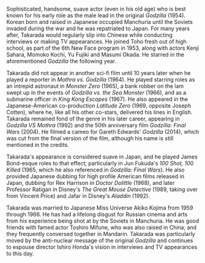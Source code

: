 <!-- Akira Takarada -->

Sophisticated, handsome, suave actor (even in his old age) who is best known for his early role as the male lead in the original _Godzilla_ (1954). Korean born and raised in Japanese occupied Manchuria until the Soviets invaded during the war and he was repatriated to Japan. For many years after, Takarada would regularly slip into Chinese while conducting interviews or making TV appearances. He joined Toho fresh out of high school, as part of the 6th New Face program in 1953, along with actors Kenji Sahara, Momoko Kochi, Yu Fujiki and Masumi Okada. He starred in the aforementioned _Godzilla_ the following year.

Takarada did not appear in another sci-fi film until 10 years later when he played a reporter in _Mothra vs. Godzilla_ (1964). He played starring roles as an intrepid astronaut in _Monster Zero_ (1965), a bank robber on the lam swept up in the events of _Godzilla vs. the Sea Monster_ (1966), and as a submarine officer in _King Kong Escapes_ (1967). He also appeared in the Japanese-American co-production _Latitude Zero_ (1969, opposite Joseph Cotten), where he, like all his other co-stars, delivered his lines in English. Takarada remained fond of the genre in his later career, appearing in _Godzilla VS Mothra_ (1992) and the 50th anniversary film _Godzilla: Final Wars_ (2004). He filmed a cameo for Gareth Edwards' _Godzilla_ (2014), which was cut from the final version of the film, although his name is still mentioned in the credits.

Takarada's appearance is considered suave in Japan, and he played James Bond-esque roles to that effect, particularly in Jun Fukuda's _100 Shot, 100 Killed_ (1965, which he also referenced in _Godzilla: Final Wars_). He also provided Japanese dubbing for high profile American films released in Japan, dubbing for Rex Harrison in _Doctor Dolittle_ (1968), and later Professor Ratigan in Disney's _The Great Mouse Detective_ (1989, taking over from Vincent Price) and Jafar in Disney's _Aladdin_ (1992).

Takarada was married to Japanese Miss Universe Akiko Kojima from 1959 through 1966. He has had a lifelong disgust for Russian cinema and arts from his experience being shot at by the Soviets in Manchuria. He was good friends with famed actor Toshiro Mifune, who was also raised in China, and they frequently conversed together in Mandarin. Takarada was particularly moved by the anti-nuclear message of the original _Godzilla_ and continues to espouse director Ishiro Honda's vision in interviews and TV appearances to this day.